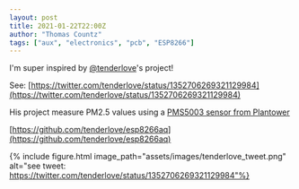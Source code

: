 ```yaml
---
layout: post
title: 2021-01-22T22:00Z
author: "Thomas Countz"
tags: ["aux", "electronics", "pcb", "ESP8266"]
---
```


I'm super inspired by [@tenderlove](https://twitter.com/tenderlove)'s project!

See: [https://twitter.com/tenderlove/status/1352706269321129984](https://twitter.com/tenderlove/status/1352706269321129984)

His project measure PM2.5 values using a [PMS5003 sensor from Plantower](https://aqicn.org/sensor/pms5003-7003/)

[https://github.com/tenderlove/esp8266aq](https://github.com/tenderlove/esp8266aq)

{% include figure.html image_path="assets/images/tenderlove_tweet.png" alt="see tweet: https://twitter.com/tenderlove/status/1352706269321129984"%}